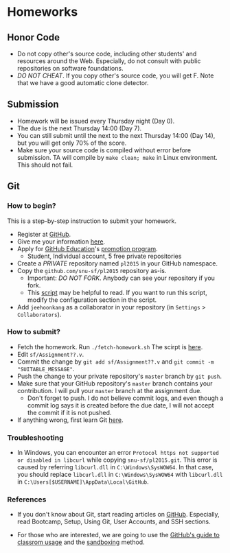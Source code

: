 # Homeworks #

## Honor Code ##

- Do not copy other's source code, including other students' and resources around the Web. Especially, do not consult with public repositories on software foundations.
- *DO NOT CHEAT*. If you copy other's source code, you will get F. Note that we have a good automatic clone detector.

## Submission ##

- Homework will be issued every Thursday night (Day 0).
- The due is the next Thursday 14:00 (Day 7).
- You can still submit until the next to the next Thursday 14:00 (Day 14), but you will get only 70% of the score.
- Make sure your source code is compiled without error before submission. TA will compile by `make clean; make` in Linux environment. This should not fail.

## Git ##

### How to begin? ###

This is a step-by-step instruction to submit your homework.

- Register at [GitHub](https://github.com).
- Give me your information [here](http://goo.gl/forms/YUjIxNo3LD).
- Apply for [GitHub Education](https://education.github.com)'s [promotion program](https://education.github.com/discount_requests/new).
    + Student, Individual account, 5 free private repositories
- Create a *PRIVATE* repository named `pl2015` in your GitHub namespace.
- Copy the `github.com/snu-sf/pl2015` repository as-is.
    + Important: *DO NOT FORK*. Anybody can see your repository if you fork.
    + This [script](copy-repository.sh) may be helpful to read. If you want to run this script, modify the configuration section in the script.
- Add `jeehoonkang` as a collaborator in your repository (in `Settings` > `Collaborators`).

### How to submit? ###

- Fetch the homework. Run `./fetch-homework.sh` The scirpt is [here](fetch-homework.sh).
- Edit `sf/Assignment??.v`.
- Commit the change by `git add sf/Assignment??.v` and `git commit -m "SUITABLE_MESSAGE"`.
- Push the change to your private repository's `master` branch by `git push`.
- Make sure that your GitHub repository's `master` branch contains your contribution. I will pull your `master` branch at the assignment due.
    + Don't forget to push. I do not believe commit logs, and even though a commit log says it is created before the due date, I will not accept the commit if it is not pushed.
- If anything wrong, first learn Git [here](http://try.github.com/).

### Troubleshooting ###

- In Windows, you can encounter an error `Protocol https not supported or disabled in libcurl` while copying `snu-sf/pl2015.git`. This error is caused by referring `libcurl.dll` in `C:\Windows\SysWOW64`. In that case, you should replace `libcurl.dll` in `C:\Windows\SysWOW64` with `libcurl.dll` in `C:\Users[$USERNAME]\AppData\Local\GitHub`.

### References ###

- If you don't know about Git, start reading articles on [GitHub](https://help.github.com/). Especially, read Bootcamp, Setup, Using Git, User Accounts, and SSH sections.

- For those who are interested, we are going to use the [GitHub's guide to classrom usage](https://education.github.com/guide) and the [sandboxing](https://education.github.com/guide/sandboxing) method.
